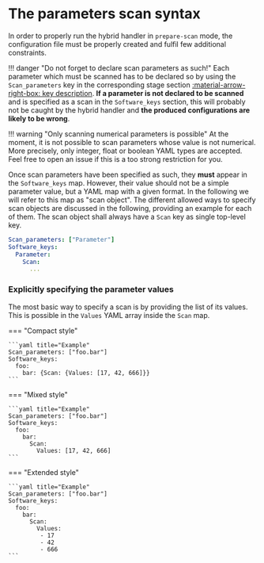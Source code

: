 # The parameters scan syntax

In order to properly run the hybrid handler in `prepare-scan` mode, the configuration file must be properly created and fulfil few additional constraints.

!!! danger "Do not forget to declare scan parameters as such!"
    Each parameter which must be scanned has to be declared so by using the `Scan_parameters` key in the corresponding stage section [:material-arrow-right-box: key description](configuration_file.md#scan-parameters).
    **If a parameter is not declared to be scanned** and is specified as a scan in the `Software_keys` section, this will probably not be caught by the hybrid handler and **the produced configurations are likely to be wrong**.

!!! warning "Only scanning numerical parameters is possible"
    At the moment, it is not possible to scan parameters whose value is not numerical.
    More precisely, only integer, float or boolean YAML types are accepted.
    Feel free to open an issue if this is a too strong restriction for you.

Once scan parameters have been specified as such, they **must** appear in the `Software_keys` map.
However, their value should not be a simple parameter value, but a YAML map with a given format.
In the following we will refer to this map as "scan object".
The different allowed ways to specify scan objects are discussed in the following, providing an example for each of them.
The scan object shall always have a `Scan` key as single top-level key.
```yaml title="Generic parameter scan specification"
Scan_parameters: ["Parameter"]
Software_keys:
  Parameter:
    Scan:
      ...
```

### Explicitly specifying the parameter values

The most basic way to specify a scan is by providing the list of its values.
This is possible in the `Values` YAML array inside the `Scan` map.

=== "Compact style"

    ```yaml title="Example"
    Scan_parameters: ["foo.bar"]
    Software_keys:
      foo:
        bar: {Scan: {Values: [17, 42, 666]}}
    ```

=== "Mixed style"

    ```yaml title="Example"
    Scan_parameters: ["foo.bar"]
    Software_keys:
      foo:
        bar:
          Scan:
            Values: [17, 42, 666]
    ```

=== "Extended style"

    ```yaml title="Example"
    Scan_parameters: ["foo.bar"]
    Software_keys:
      foo:
        bar:
          Scan:
            Values:
             - 17
             - 42
             - 666
    ```
